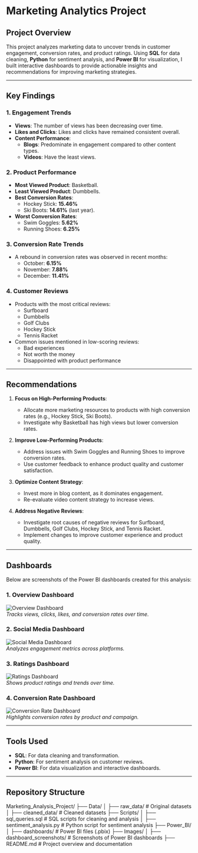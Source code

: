# Marketing Analytics Project

## Project Overview
This project analyzes marketing data to uncover trends in customer engagement, conversion rates, and product ratings. Using **SQL** for data cleaning, **Python** for sentiment analysis, and **Power BI** for visualization, I built interactive dashboards to provide actionable insights and recommendations for improving marketing strategies.

---

## Key Findings

### 1. **Engagement Trends**
- **Views**: The number of views has been decreasing over time.
- **Likes and Clicks**: Likes and clicks have remained consistent overall.
- **Content Performance**:
  - **Blogs**: Predominate in engagement compared to other content types.
  - **Videos**: Have the least views.

### 2. **Product Performance**
- **Most Viewed Product**: Basketball.
- **Least Viewed Product**: Dumbbells.
- **Best Conversion Rates**:
  - Hockey Stick: **15.46%**
  - Ski Boots: **14.61%** (last year).
- **Worst Conversion Rates**:
  - Swim Goggles: **5.62%**
  - Running Shoes: **6.25%**

### 3. **Conversion Rate Trends**
- A rebound in conversion rates was observed in recent months:
  - October: **6.15%**
  - November: **7.88%**
  - December: **11.41%**

### 4. **Customer Reviews**
- Products with the most critical reviews:
  - Surfboard
  - Dumbbells
  - Golf Clubs
  - Hockey Stick
  - Tennis Racket
- Common issues mentioned in low-scoring reviews:
  - Bad experiences
  - Not worth the money
  - Disappointed with product performance

---

## Recommendations
1. **Focus on High-Performing Products**:
   - Allocate more marketing resources to products with high conversion rates (e.g., Hockey Stick, Ski Boots).
   - Investigate why Basketball has high views but lower conversion rates.

2. **Improve Low-Performing Products**:
   - Address issues with Swim Goggles and Running Shoes to improve conversion rates.
   - Use customer feedback to enhance product quality and customer satisfaction.

3. **Optimize Content Strategy**:
   - Invest more in blog content, as it dominates engagement.
   - Re-evaluate video content strategy to increase views.

4. **Address Negative Reviews**:
   - Investigate root causes of negative reviews for Surfboard, Dumbbells, Golf Clubs, Hockey Stick, and Tennis Racket.
   - Implement changes to improve customer experience and product quality.

---

## Dashboards
Below are screenshots of the Power BI dashboards created for this analysis:

### 1. **Overview Dashboard**
![Overview Dashboard](Images/dashboard_screenshots/overview.png)  
*Tracks views, clicks, likes, and conversion rates over time.*

### 2. **Social Media Dashboard**
![Social Media Dashboard](Images/dashboard_screenshots/social_media.png)  
*Analyzes engagement metrics across platforms.*

### 3. **Ratings Dashboard**
![Ratings Dashboard](Images/dashboard_screenshots/ratings.png)  
*Shows product ratings and trends over time.*

### 4. **Conversion Rate Dashboard**
![Conversion Rate Dashboard](Images/dashboard_screenshots/conversion_rate.png)  
*Highlights conversion rates by product and campaign.*

---

## Tools Used
- **SQL**: For data cleaning and transformation.
- **Python**: For sentiment analysis on customer reviews.
- **Power BI**: For data visualization and interactive dashboards.

---

## Repository Structure
Marketing_Analysis_Project/
├── Data/
│   ├── raw_data/          # Original datasets
│   ├── cleaned_data/      # Cleaned datasets
├── Scripts/
│   ├── sql_queries.sql    # SQL scripts for cleaning and analysis
│   ├── sentiment_analysis.py  # Python script for sentiment analysis
├── Power_BI/
│   ├── dashboards/        # Power BI files (.pbix)
├── Images/
│   ├── dashboard_screenshots/  # Screenshots of Power BI dashboards
├── README.md              # Project overview and documentation

